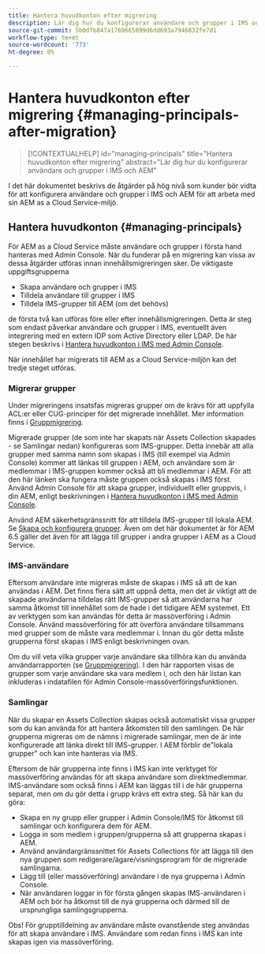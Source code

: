 ```yaml
---
title: Hantera huvudkonton efter migrering
description: Lär dig hur du konfigurerar användare och grupper i IMS och AEM
source-git-commit: 5b0dfb847a1769665899d6dd693a7946832fe7d1
workflow-type: tm+mt
source-wordcount: '773'
ht-degree: 0%

---
```



# Hantera huvudkonton efter migrering {#managing-principals-after-migration}

>[!CONTEXTUALHELP]
>id="managing-principals"
>title="Hantera huvudkonton efter migrering"
>abstract="Lär dig hur du konfigurerar användare och grupper i IMS och AEM"

I det här dokumentet beskrivs de åtgärder på hög nivå som kunder bör vidta för att konfigurera användare och grupper i IMS och AEM för att arbeta med sin AEM as a Cloud Service-miljö.

## Hantera huvudkonton {#managing-principals}

För AEM as a Cloud Service måste användare och grupper i första hand hanteras med Admin Console.  När du funderar på en migrering kan vissa av dessa åtgärder utföras innan innehållsmigreringen sker.  De viktigaste uppgiftsgrupperna

* Skapa användare och grupper i IMS
* Tilldela användare till grupper i IMS
* Tilldela IMS-grupper till AEM (om det behövs)

de första två kan utföras före eller efter innehållsmigreringen.  Detta är steg som endast påverkar användare och grupper i IMS, eventuellt även integrering med en extern IDP som Active Directory eller LDAP.  De här stegen beskrivs i [Hantera huvudkonton i IMS med Admin Console](/help/journey-migration/managing-principals.md).

När innehållet har migrerats till AEM as a Cloud Service-miljön kan det tredje steget utföras.

### Migrerar grupper

Under migreringens insatsfas migreras grupper om de krävs för att uppfylla ACL:er eller CUG-principer för det migrerade innehållet.  Mer information finns i [Gruppmigrering](/help/journey-migration/content-transfer-tool/using-content-transfer-tool/group-migration.md).

Migrerade grupper (de som inte har skapats när Assets Collection skapades - se Samlingar nedan) konfigureras som IMS-grupper.  Detta innebär att alla grupper med samma namn som skapas i IMS (till exempel via Admin Console) kommer att länkas till gruppen i AEM, och användare som är medlemmar i IMS-gruppen kommer också att bli medlemmar i AEM.  För att den här länken ska fungera måste gruppen också skapas i IMS först.  Använd Admin Console för att skapa grupper, individuellt eller gruppvis, i din AEM, enligt beskrivningen i [Hantera huvudkonton i IMS med Admin Console](/help/journey-migration/managing-principals.md).

Använd AEM säkerhetsgränssnitt för att tilldela IMS-grupper till lokala AEM.  Se [Skapa och konfigurera grupper](https://experienceleague.adobe.com/en/docs/experience-manager-65/content/forms/administrator-help/setup-organize-users/creating-configuring-groups#edit-a-group).  Även om det här dokumentet är för AEM 6.5 gäller det även för att lägga till grupper i andra grupper i AEM as a Cloud Service.

### IMS-användare

Eftersom användare inte migreras måste de skapas i IMS så att de kan användas i AEM.  Det finns flera sätt att uppnå detta, men det är viktigt att de skapade användarna tilldelas rätt IMS-grupper så att användarna har samma åtkomst till innehållet som de hade i det tidigare AEM systemet.  Ett av verktygen som kan användas för detta är massöverföring i Admin Console. Använd massöverföring för att överföra användare tillsammans med grupper som de måste vara medlemmar i.  Innan du gör detta måste grupperna först skapas i IMS enligt beskrivningen ovan.

Om du vill veta vilka grupper varje användare ska tillhöra kan du använda användarrapporten (se [Gruppmigrering](/help/journey-migration/content-transfer-tool/using-content-transfer-tool/group-migration.md)).  I den här rapporten visas de grupper som varje användare ska vara medlem i, och den här listan kan inkluderas i indatafilen för Admin Console-massöverföringsfunktionen.

### Samlingar

När du skapar en Assets Collection skapas också automatiskt vissa grupper som du kan använda för att hantera åtkomsten till den samlingen.  De här grupperna migreras om de nämns i migrerade samlingar, men de är inte konfigurerade att länka direkt till IMS-grupper. I AEM förblir de&quot;lokala grupper&quot; och kan inte hanteras via IMS.

Eftersom de här grupperna inte finns i IMS kan inte verktyget för massöverföring användas för att skapa användare som direktmedlemmar.  IMS-användare som också finns i AEM kan läggas till i de här grupperna separat, men om du gör detta i grupp krävs ett extra steg.  Så här kan du göra:
* Skapa en ny grupp eller grupper i Admin Console/IMS för åtkomst till samlingar och konfigurera dem för AEM.
* Logga in som medlem i gruppen/grupperna så att grupperna skapas i AEM.
* Använd användargränssnittet för Assets Collections för att lägga till den nya gruppen som redigerare/ägare/visningsprogram för de migrerade samlingarna.
* Lägg till (eller massöverföring) användare i de nya grupperna i Admin Console.
* När användaren loggar in för första gången skapas IMS-användaren i AEM och bör ha åtkomst till de nya grupperna och därmed till de ursprungliga samlingsgrupperna.

Obs! För grupptilldelning av användare måste ovanstående steg användas för att skapa användare i IMS. Användare som redan finns i IMS kan inte skapas igen via massöverföring.


